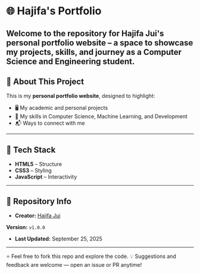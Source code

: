 # 🌐 Hajifa's Portfolio

Welcome to the repository for **Hajifa Jui's personal portfolio website** – a space to showcase my projects, skills, and journey as a Computer Science and Engineering student.
---
## 📖 About This Project

This is my **personal portfolio website**, designed to highlight:
- 🖥️ My academic and personal projects  
- 🧠 My skills in Computer Science, Machine Learning, and Development  
- 📬 Ways to connect with me  
---
## 🚀 Tech Stack

- **HTML5** – Structure  
- **CSS3** – Styling  
- **JavaScript** – Interactivity  
---

## 📂 Repository Info

- **Creator:** [Hajifa Jui](https://github.com/hajifa-jui/portfolio)
  
**Version:** `v1.0.0`  

- **Last Updated:** September 25, 2025  
---
⭐ Feel free to fork this repo and explore the code. 
💡 Suggestions and feedback are welcome — open an issue or PR anytime!  
